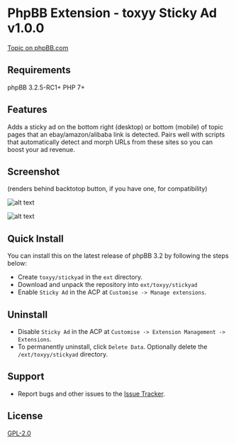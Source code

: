 # PhpBB Extension - toxyy Sticky Ad v1.0.0

[Topic on phpBB.com](https://www.phpbb.com/community/viewtopic.php?f=456&t=2511156)

## Requirements

phpBB 3.2.5-RC1+ PHP 7+

## Features

Adds a sticky ad on the bottom right (desktop) or bottom (mobile) of topic pages that an ebay/amazon/alibaba link is detected.
Pairs well with scripts that automatically detect and morph URLs from these sites so you can boost your ad revenue.

## Screenshot

(renders behind backtotop button, if you have one, for compatibility)

![alt text](https://i.snag.gy/YEbn32.jpg)

![alt text](https://i.snag.gy/wDr1xp.jpg)

## Quick Install

You can install this on the latest release of phpBB 3.2 by following the steps below:

* Create `toxyy/stickyad` in the `ext` directory.
* Download and unpack the repository into `ext/toxyy/stickyad`
* Enable `Sticky Ad` in the ACP at `Customise -> Manage extensions`.

## Uninstall

* Disable `Sticky Ad` in the ACP at `Customise -> Extension Management -> Extensions`.
* To permanently uninstall, click `Delete Data`. Optionally delete the `/ext/toxyy/stickyad` directory.

## Support

* Report bugs and other issues to the [Issue Tracker](https://github.com/toxyy/stickyad/issues).

## License

[GPL-2.0](license.txt)
